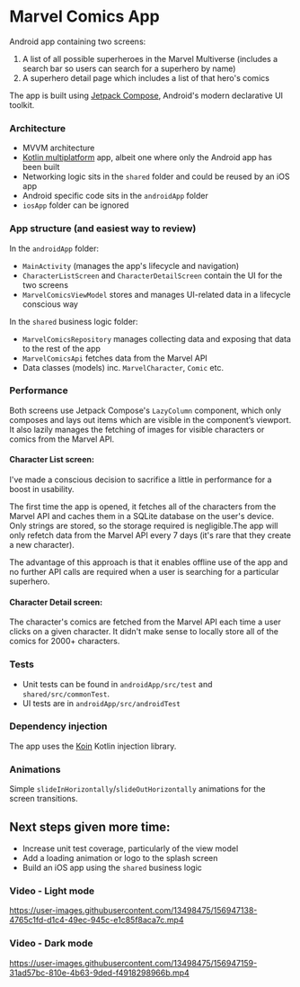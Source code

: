 # Marvel Comics App
Android app containing two screens:
1. A list of all possible superheroes in the Marvel Multiverse (includes a search bar so users can search for a superhero by name)
2. A superhero detail page which includes a list of that hero's comics

The app is built using [Jetpack Compose](https://developer.android.com/jetpack/compose), Android's modern declarative UI toolkit.

### Architecture
- MVVM architecture
- [Kotlin multiplatform](https://kotlinlang.org/lp/mobile/) app, albeit one where only the Android app has been built
- Networking logic sits in the `shared` folder and could be reused by an iOS app
- Android specific code sits in the `androidApp` folder
- `iosApp` folder can be ignored

### App structure (and easiest way to review)
In the `androidApp` folder:
- `MainActivity` (manages the app's lifecycle and navigation)
- `CharacterListScreen` and `CharacterDetailScreen` contain the UI for the two screens
- `MarvelComicsViewModel` stores and manages UI-related data in a lifecycle conscious way

In the `shared` business logic folder:
- `MarvelComicsRepository` manages collecting data and exposing that data to the rest of the app
- `MarvelComicsApi` fetches data from the Marvel API
- Data classes (models) inc. `MarvelCharacter`, `Comic` etc.

### Performance
Both screens use Jetpack Compose's `LazyColumn` component, which only composes and lays out items which are visible in the component’s viewport. It also lazily manages the fetching of images for visible characters or comics from the Marvel API.

#### Character List screen:
I've made a conscious decision to sacrifice a little in performance for a boost in usability.

The first time the app is opened, it fetches all of the characters from the Marvel API and caches them in a SQLite database on the user's device. Only strings are stored, so the storage required is negligible.The app will only refetch data from the Marvel API every 7 days (it's rare that they create a new character).

The advantage of this approach is that it enables offline use of the app and no further API calls are required when a user is searching for a particular superhero.

#### Character Detail screen:
The character's comics are fetched from the Marvel API each time a user clicks on a given character. It didn't make sense to locally store all of the comics for 2000+ characters.

### Tests
- Unit tests can be found in `androidApp/src/test` and `shared/src/commonTest`.
- UI tests are in `androidApp/src/androidTest`

### Dependency injection
The app uses the [Koin](https://insert-koin.io/) Kotlin injection library.

### Animations
Simple `slideInHorizontally`/`slideOutHorizontally` animations for the screen transitions.

## Next steps given more time:
- Increase unit test coverage, particularly of the view model
- Add a loading animation or logo to the splash screen
- Build an iOS app using the `shared` business logic

### Video - Light mode
https://user-images.githubusercontent.com/13498475/156947138-4765c1fd-d1c4-49ec-945c-e1c85f8aca7c.mp4

### Video - Dark mode
https://user-images.githubusercontent.com/13498475/156947159-31ad57bc-810e-4b63-9ded-f4918298966b.mp4
